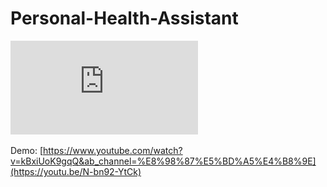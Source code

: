 # Personal-Health-Assistant
![image](https://github.com/KorverSu/Personal-Health-Assistant/blob/main/poster.pdf)

Demo: [https://www.youtube.com/watch?v=kBxiUoK9gqQ&ab_channel=%E8%98%87%E5%BD%A5%E4%B8%9E](https://youtu.be/N-bn92-YtCk)
